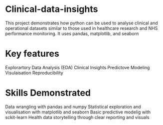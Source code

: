 # Clinical-data-insights
This project demonstrates how python can be used to analyse clinical and operational datasets similar to those used in healthcare research and NHS performance monitoring. 
It uses pandas, matplotlib, and seaborn


# Key features
Explorartory Data Analysis (EDA)
Clinical Insights
Predictove Modeling
Visulaisation
Reproducibility

# Skills Demonstrated
Data wrangling with pandas and numpy
Statistical exploration and visualisation with matplotlib and seaborn
Basic predictive modelig with sckit-learn
Health data storytelling through clear reporting and visuals

